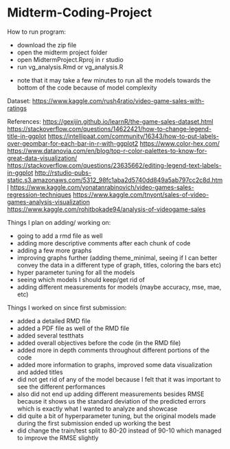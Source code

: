 # Midterm-Coding-Project

How to run program: 
- download the zip file 
- open the midterm project folder 
- open MidtermProject.Rproj in r studio 
- run vg_analysis.Rmd or vg_analysis.R
* note that it may take a few minutes to run all the models towards the bottom of the code because of model complexity


Dataset: https://www.kaggle.com/rush4ratio/video-game-sales-with-ratings


References:
https://gexijin.github.io/learnR/the-game-sales-dataset.html
https://stackoverflow.com/questions/14622421/how-to-change-legend-title-in-ggplot
https://intellipaat.com/community/16343/how-to-put-labels-over-geombar-for-each-bar-in-r-with-ggplot2
https://www.color-hex.com/
https://www.datanovia.com/en/blog/top-r-color-palettes-to-know-for-great-data-visualization/
https://stackoverflow.com/questions/23635662/editing-legend-text-labels-in-ggplot
http://rstudio-pubs-static.s3.amazonaws.com/5312_98fc1aba2d5740dd849a5ab797cc2c8d.html
https://www.kaggle.com/yonatanrabinovich/video-games-sales-regression-techniques
https://www.kaggle.com/tnyont/sales-of-video-games-analysis-visualization
https://www.kaggle.com/rohitbokade94/analysis-of-videogame-sales



Things I plan on adding/ working on:
- going to add a rmd file as well
- adding more descriptive comments after each chunk of code 
- adding a few more graphs
- improving graphs further (adding theme_minimal, seeing if I can better convey the data in a different type of graph, titles, coloring the bars etc)
- hyper parameter tuning for all the models 
- seeing which models I should keep/get rid of 
- adding different measurements for models (maybe accuracy, mse, mae, etc)


Things I worked on since first submission:
- added a detailed RMD file 
- added a PDF file as well of the RMD file 
- added several testthats
- added overall objectives before the code (in the RMD file)
- added more in depth comments throughout different portions of the code
- added more information to graphs, improved some data visualization and added titles
- did not get rid of any of the model because I felt that it was important to see the different performances
- also did not end up adding different measurements besides RMSE because it shows us the standard deviation of the predicted errors which is exactly what I wanted to analyze and showcase
- did quite a bit of hyperparameter tuning, but the original models made during the first submission ended up working the best
- did change the train/test split to 80-20 instead of 90-10 which managed to improve the RMSE slightly 
